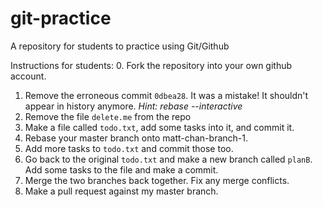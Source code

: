 # git-practice
A repository for students to practice using Git/Github

Instructions for students:
0. Fork the repository into your own github account.
1. Remove the erroneous commit `0dbea28`. It was a mistake! It shouldn't appear in history anymore. *Hint: rebase --interactive*
2. Remove the file `delete.me` from the repo
3. Make a file called `todo.txt`, add some tasks into it, and commit it.
4. Rebase your master branch onto matt-chan-branch-1.
5. Add more tasks to `todo.txt` and commit those too.
6. Go back to the original `todo.txt` and make a new branch called `planB`. Add some tasks to the file and make a commit.
7. Merge the two branches back together. Fix any merge conflicts.
8. Make a pull request against my master branch. 
